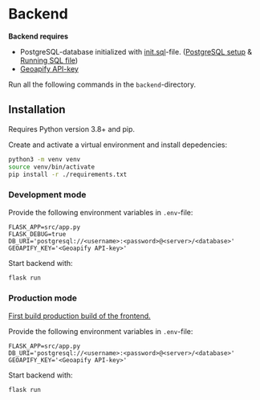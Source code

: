 # Backend

**Backend requires** 
- PostgreSQL-database initialized with [init.sql](init.sql)-file. ([PostgreSQL setup](https://www.prisma.io/dataguide/postgresql/setting-up-a-local-postgresql-database) & [Running SQL file](https://www.postgresql.r2schools.com/how-to-execute-sql-file-in-postgresql/))
- [Geoapify API-key](https://myprojects.geoapify.com/)

Run all the following commands in the `backend`-directory.

## Installation

Requires Python version 3.8+ and pip.

Create and activate a virtual environment and install depedencies:

```bash
python3 -m venv venv
source venv/bin/activate
pip install -r ./requirements.txt
```

### Development mode

Provide the following environment variables in `.env`-file:

```
FLASK_APP=src/app.py
FLASK_DEBUG=true
DB_URI='postgresql://<username>:<password>@<server>/<database>'
GEOAPIFY_KEY='<Geoapify API-key>'
```

Start backend with:

```bash
flask run
```

### Production mode

[First build production build of the frontend.](../frontend/README.md)

Provide the following environment variables in `.env`-file:

```
FLASK_APP=src/app.py
DB_URI='postgresql://<username>:<password>@<server>/<database>'
GEOAPIFY_KEY='<Geoapify API-key>'
```

Start backend with:

```bash
flask run
```
